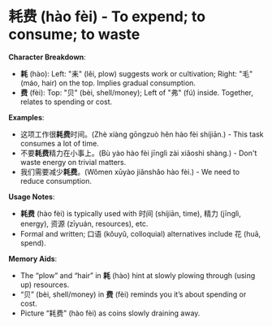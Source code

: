 # **耗费 (hào fèi) - To expend; to consume; to waste**

**Character Breakdown**:  
- **耗** (hào): Left: "耒" (lěi, plow) suggests work or cultivation; Right: "毛" (máo, hair) on the top. Implies gradual consumption.  
- **费** (fèi): Top: "贝" (bèi, shell/money); Left of "弗" (fú) inside. Together, relates to spending or cost.

**Examples**:  
- 这项工作很**耗费**时间。(Zhè xiàng gōngzuò hěn hào fèi shíjiān.) - This task consumes a lot of time.  
- 不要**耗费**精力在小事上。(Bù yào hào fèi jīnglì zài xiǎoshì shàng.) - Don't waste energy on trivial matters.  
- 我们需要减少**耗费**。(Wǒmen xūyào jiǎnshǎo hào fèi.) - We need to reduce consumption.

**Usage Notes**:  
- **耗费** (hào fèi) is typically used with 时间 (shíjiān, time), 精力 (jīnglì, energy), 资源 (zīyuán, resources), etc.  
- Formal and written; 口语 (kǒuyǔ, colloquial) alternatives include 花 (huā, spend).

**Memory Aids**:  
- The “plow” and “hair” in **耗** (hào) hint at slowly plowing through (using up) resources.  
- “贝” (bèi, shell/money) in **费** (fèi) reminds you it’s about spending or cost.  
- Picture “耗费” (hào fèi) as coins slowly draining away.